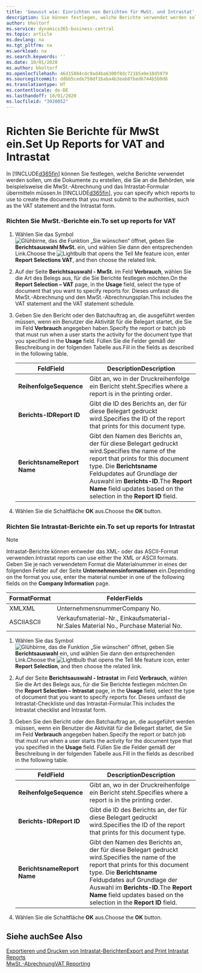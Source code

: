 ```yaml
---
title: 'Gewusst wie: Einrichten von Berichten für MwSt. und Intrastat'
description: Sie können festlegen, welche Berichte verwendet werden sollen, um die Dokumente zu erstellen, die Sie an die Behörden, wie beispielsweise die MwSt.-Abrechnung und das Intrastat-Formular übermitteln müssen.
author: bholtorf
ms.service: dynamics365-business-central
ms.topic: article
ms.devlang: na
ms.tgt_pltfrm: na
ms.workload: na
ms.search.keywords: ''
ms.date: 10/01/2020
ms.author: bholtorf
ms.openlocfilehash: 46d15884cdc9ad4ba6300f8dc721b5a9e10d5979
ms.sourcegitcommit: ddbb5cede750df1baba4b3eab8fbed6744b5b9d6
ms.translationtype: HT
ms.contentlocale: de-DE
ms.lasthandoff: 10/01/2020
ms.locfileid: "3920052"
---
```

# <a name="set-up-reports-for-vat-and-intrastat"></a><span data-ttu-id="41aa0-103">Richten Sie Berichte für MwSt ein.</span><span class="sxs-lookup"><span data-stu-id="41aa0-103">Set Up Reports for VAT and Intrastat</span></span>
<span data-ttu-id="41aa0-104">In [!INCLUDE[d365fin](../../includes/d365fin_md.md)] können Sie festlegen, welche Berichte verwendet werden sollen, um die Dokumente zu erstellen, die Sie an die Behörden, wie beispielsweise die MwSt.-Abrechnung und das Intrastat-Formular übermitteln müssen.</span><span class="sxs-lookup"><span data-stu-id="41aa0-104">In [!INCLUDE[d365fin](../../includes/d365fin_md.md)], you can specify which reports to use to create the documents that you must submit to the authorities, such as the VAT statement and the Intrastat form.</span></span>  

### <a name="to-set-up-reports-for-vat"></a><span data-ttu-id="41aa0-105">Richten Sie MwSt.-Berichte ein.</span><span class="sxs-lookup"><span data-stu-id="41aa0-105">To set up reports for VAT</span></span>  

1.  <span data-ttu-id="41aa0-106">Wählen Sie das Symbol ![Glühbirne, das die Funktion „Sie wünschen“ öffnet](../../media/ui-search/search_small.png "Sagen Sie mir, was Sie tun wollen"), geben Sie **Berichtsauswahl MwSt.** ein, und wählen Sie dann den entsprechenden Link.</span><span class="sxs-lookup"><span data-stu-id="41aa0-106">Choose the ![Lightbulb that opens the Tell Me feature](../../media/ui-search/search_small.png "Tell me what you want to do") icon, enter **Report Selections VAT**, and then choose the related link.</span></span>  

2.  <span data-ttu-id="41aa0-107">Auf der Seite **Berichtsauswahl - MwSt.** im Feld **Verbrauch**, wählen Sie die Art des Belegs aus, für die Sie Berichte festlegen möchten.</span><span class="sxs-lookup"><span data-stu-id="41aa0-107">On the **Report Selection – VAT** page, in the **Usage** field, select the type of document that you want to specify reports for.</span></span> <span data-ttu-id="41aa0-108">Dieses umfasst die MwSt.-Abrechnung und den MwSt.-Abrechnungsplan.</span><span class="sxs-lookup"><span data-stu-id="41aa0-108">This includes the VAT statement and the VAT statement schedule.</span></span>  

3.  <span data-ttu-id="41aa0-109">Geben Sie den Bericht oder den Batchauftrag an, die ausgeführt werden müssen, wenn ein Benutzer die Aktivität für die Belegart startet, die Sie im Feld **Verbrauch** angegeben haben.</span><span class="sxs-lookup"><span data-stu-id="41aa0-109">Specify the report or batch job that must run when a user starts the activity for the document type that you specified in the **Usage** field.</span></span> <span data-ttu-id="41aa0-110">Füllen Sie die Felder gemäß der Beschreibung in der folgenden Tabelle aus.</span><span class="sxs-lookup"><span data-stu-id="41aa0-110">Fill in the fields as described in the following table.</span></span>  

    |<span data-ttu-id="41aa0-111">Feld</span><span class="sxs-lookup"><span data-stu-id="41aa0-111">Field</span></span>|<span data-ttu-id="41aa0-112">Description</span><span class="sxs-lookup"><span data-stu-id="41aa0-112">Description</span></span>|  
    |---------------------------------|---------------------------------------|  
    |<span data-ttu-id="41aa0-113">**Reihenfolge**</span><span class="sxs-lookup"><span data-stu-id="41aa0-113">**Sequence**</span></span>|<span data-ttu-id="41aa0-114">Gibt an, wo in der Druckreihenfolge ein Bericht steht.</span><span class="sxs-lookup"><span data-stu-id="41aa0-114">Specifies where a report is in the printing order.</span></span>|  
    |<span data-ttu-id="41aa0-115">**Berichts-ID**</span><span class="sxs-lookup"><span data-stu-id="41aa0-115">**Report ID**</span></span>|<span data-ttu-id="41aa0-116">Gibt die ID des Berichts an, der für diese Belegart gedruckt wird.</span><span class="sxs-lookup"><span data-stu-id="41aa0-116">Specifies the ID of the report that prints for this document type.</span></span>|  
    |<span data-ttu-id="41aa0-117">**Berichtsname**</span><span class="sxs-lookup"><span data-stu-id="41aa0-117">**Report Name**</span></span>|<span data-ttu-id="41aa0-118">Gibt den Namen des Berichts an, der für diese Belegart gedruckt wird.</span><span class="sxs-lookup"><span data-stu-id="41aa0-118">Specifies the name of the report that prints for this document type.</span></span> <span data-ttu-id="41aa0-119">Die **Berichtsname** Feldupdates auf Grundlage der Auswahl im **Berichts-ID**.</span><span class="sxs-lookup"><span data-stu-id="41aa0-119">The **Report Name** field updates based on the selection in the **Report ID** field.</span></span>|  

4.  <span data-ttu-id="41aa0-120">Wählen Sie die Schaltfläche **OK** aus.</span><span class="sxs-lookup"><span data-stu-id="41aa0-120">Choose the **OK** button.</span></span>  

### <a name="to-set-up-reports-for-intrastat"></a><span data-ttu-id="41aa0-121">Richten Sie Intrastat-Berichte ein.</span><span class="sxs-lookup"><span data-stu-id="41aa0-121">To set up reports for Intrastat</span></span>  
> [!NOTE]
> <span data-ttu-id="41aa0-122">Intrastat-Berichte können entweder das XML- oder das ASCII-Format verwenden.</span><span class="sxs-lookup"><span data-stu-id="41aa0-122">Intrastat reports can use either the XML or ASCII formats.</span></span> <span data-ttu-id="41aa0-123">Geben Sie je nach verwendetem Format die Materialnummer in eines der folgenden Felder auf der Seite **Unternehmensinformationen** ein.</span><span class="sxs-lookup"><span data-stu-id="41aa0-123">Depending on the format you use, enter the material number in one of the following fields on the **Company  Information** page.</span></span>  
> 
> |<span data-ttu-id="41aa0-124">Format</span><span class="sxs-lookup"><span data-stu-id="41aa0-124">Format</span></span>|<span data-ttu-id="41aa0-125">Felder</span><span class="sxs-lookup"><span data-stu-id="41aa0-125">Fields</span></span>|
> |---------|---------|
> |<span data-ttu-id="41aa0-126">XML</span><span class="sxs-lookup"><span data-stu-id="41aa0-126">XML</span></span>|<span data-ttu-id="41aa0-127">Unternehmensnummer</span><span class="sxs-lookup"><span data-stu-id="41aa0-127">Company No.</span></span>|
> |<span data-ttu-id="41aa0-128">ASCII</span><span class="sxs-lookup"><span data-stu-id="41aa0-128">ASCII</span></span>|<span data-ttu-id="41aa0-129">Verkaufsmaterial-Nr., Einkaufsmaterial-Nr.</span><span class="sxs-lookup"><span data-stu-id="41aa0-129">Sales Material No., Purchase Material No.</span></span>|

1.  <span data-ttu-id="41aa0-130">Wählen Sie das Symbol ![Glühbirne, das die Funktion „Sie wünschen“ öffnet](../../media/ui-search/search_small.png "Sagen Sie mir, was Sie tun wollen"), geben Sie **Berichtsauswahl** ein, und wählen Sie dann den entsprechenden Link.</span><span class="sxs-lookup"><span data-stu-id="41aa0-130">Choose the ![Lightbulb that opens the Tell Me feature](../../media/ui-search/search_small.png "Tell me what you want to do") icon, enter **Report Selection**, and then choose the related link.</span></span>  

2.  <span data-ttu-id="41aa0-131">Auf der Seite **Berichtsauswahl - Intrastat** im Feld **Verbrauch**, wählen Sie die Art des Belegs aus, für die Sie Berichte festlegen möchten.</span><span class="sxs-lookup"><span data-stu-id="41aa0-131">On the **Report Selection – Intrastat** page, in the **Usage** field, select the type of document that you want to specify reports for.</span></span> <span data-ttu-id="41aa0-132">Dieses umfasst die Intrastat-Checkliste und das Intrastat-Formular.</span><span class="sxs-lookup"><span data-stu-id="41aa0-132">This includes the Intrastat checklist and Intrastat form.</span></span>  

3.  <span data-ttu-id="41aa0-133">Geben Sie den Bericht oder den Batchauftrag an, die ausgeführt werden müssen, wenn ein Benutzer die Aktivität für die Belegart startet, die Sie im Feld **Verbrauch** angegeben haben.</span><span class="sxs-lookup"><span data-stu-id="41aa0-133">Specify the report or batch job that must run when a user starts the activity for the document type that you specified in the **Usage** field.</span></span> <span data-ttu-id="41aa0-134">Füllen Sie die Felder gemäß der Beschreibung in der folgenden Tabelle aus.</span><span class="sxs-lookup"><span data-stu-id="41aa0-134">Fill in the fields as described in the following table.</span></span>  

    |<span data-ttu-id="41aa0-135">Feld</span><span class="sxs-lookup"><span data-stu-id="41aa0-135">Field</span></span>|<span data-ttu-id="41aa0-136">Description</span><span class="sxs-lookup"><span data-stu-id="41aa0-136">Description</span></span>|  
    |---------------------------------|---------------------------------------|  
    |<span data-ttu-id="41aa0-137">**Reihenfolge**</span><span class="sxs-lookup"><span data-stu-id="41aa0-137">**Sequence**</span></span>|<span data-ttu-id="41aa0-138">Gibt an, wo in der Druckreihenfolge ein Bericht steht.</span><span class="sxs-lookup"><span data-stu-id="41aa0-138">Specifies where a report is in the printing order.</span></span>|  
    |<span data-ttu-id="41aa0-139">**Berichts-ID**</span><span class="sxs-lookup"><span data-stu-id="41aa0-139">**Report ID**</span></span>|<span data-ttu-id="41aa0-140">Gibt die ID des Berichts an, der für diese Belegart gedruckt wird.</span><span class="sxs-lookup"><span data-stu-id="41aa0-140">Specifies the ID of the report that prints for this document type.</span></span>|  
    |<span data-ttu-id="41aa0-141">**Berichtsname**</span><span class="sxs-lookup"><span data-stu-id="41aa0-141">**Report Name**</span></span>|<span data-ttu-id="41aa0-142">Gibt den Namen des Berichts an, der für diese Belegart gedruckt wird.</span><span class="sxs-lookup"><span data-stu-id="41aa0-142">Specifies the name of the report that prints for this document type.</span></span> <span data-ttu-id="41aa0-143">Die **Berichtsname** Feldupdates auf Grundlage der Auswahl im **Berichts-ID**.</span><span class="sxs-lookup"><span data-stu-id="41aa0-143">The **Report Name** field updates based on the selection in the **Report ID** field.</span></span>|  

4.  <span data-ttu-id="41aa0-144">Wählen Sie die Schaltfläche **OK** aus.</span><span class="sxs-lookup"><span data-stu-id="41aa0-144">Choose the **OK** button.</span></span>  

## <a name="see-also"></a><span data-ttu-id="41aa0-145">Siehe auch</span><span class="sxs-lookup"><span data-stu-id="41aa0-145">See Also</span></span>  
[<span data-ttu-id="41aa0-146">Exportieren und Drucken von Intrastat-Berichten</span><span class="sxs-lookup"><span data-stu-id="41aa0-146">Export and Print Intrastat Reports</span></span>](how-to-export-and-print-intrastat-reports.md)  
[<span data-ttu-id="41aa0-147">MwSt.-Abrechnung</span><span class="sxs-lookup"><span data-stu-id="41aa0-147">VAT Reporting</span></span>](vat-reporting.md)
